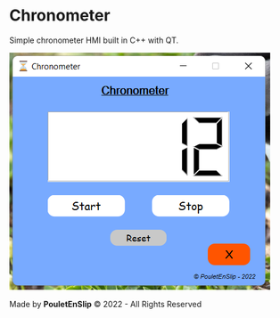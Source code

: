 # Chronometer
Simple chronometer HMI built in C++ with QT.

![0](https://github.com/PouletEnSlip/Chronometer/blob/main/chrono.png)

Made by **PouletEnSlip** © 2022 - All Rights Reserved
